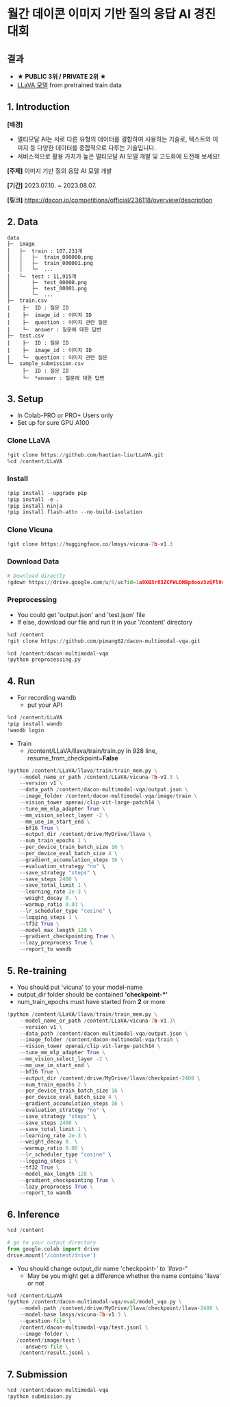 # 월간 데이콘 이미지 기반 질의 응답 AI 경진대회
## 결과
* **★ PUBLIC 3위 / PRIVATE 2위 ★** 
* [LLaVA 모델](https://github.com/haotian-liu/LLaVA) from pretrained train data 

## 1. Introduction
**[배경]**
* 멀티모달 AI는 서로 다른 유형의 데이터를 결합하여 사용하는 기술로, 텍스트와 이미지 등 다양한 데이터를 종합적으로 다루는 기술입니다.
* 서비스적으로 활용 가치가 높은 멀티모달 AI 모델 개발 및 고도화에 도전해 보세요!

**[주제]** 이미지 기반 질의 응답 AI 모델 개발

**[기간]** 2023.07.10. ~ 2023.08.07.

**[링크]** https://dacon.io/competitions/official/236118/overview/description

## 2. Data
```
data
├─  image
│   ├─  train : 107,231개
│   │   ├─  train_000000.png
│   │   ├─  train_000001.png
│   │   └─  ...
│   └─  test : 11,915개
│       ├─  test_00000.png
│       ├─  test_00001.png
│       └─  ...
├─  train.csv
|    ├─  ID : 질문 ID
|    ├─  image_id : 이미지 ID
|    ├─  question : 이미지 관련 질문
|    └─  answer : 질문에 대한 답변
├─  test.csv
|    ├─  ID : 질문 ID
|    ├─  image_id : 이미지 ID
|    └─  question : 이미지 관련 질문
└─  sample_submission.csv
     ├─  ID : 질문 ID
     └─  *answer : 질문에 대한 답변
```

## 3. Setup
* In Colab-PRO or PRO+ Users only
* Set up for sure GPU A100

### Clone LLaVA
```python
!git clone https://github.com/haotian-liu/LLaVA.git
%cd /content/LLaVA
```

### Install
```python
!pip install --upgrade pip
!pip install -e .
!pip install ninja
!pip install flash-attn --no-build-isolation
```

### Clone Vicuna
```python
!git clone https://huggingface.co/lmsys/vicuna-7b-v1.3
```

### Download Data
```python
# Download directly
!gdown https://drive.google.com/u/0/uc?id=1a9XB3r83ZCFWLOHBp8ooz3zQFl9rEIei&export=download
```

### Preprocessing
* You could get 'output.json' and 'test.json' file
* If else, download our file and run it in your '/content' directory
```python
%cd /content
!git clone https://github.com/pimang62/dacon-multimodal-vqa.git

%cd /content/dacon-multimodal-vqa
!python preprocessing.py
```

## 4. Run
* For recording wandb
  * put your API
```python
%cd /content/LLaVA
!pip install wandb
!wandb login
```

* Train
  * /content/LLaVA/llava/train/train.py in 928 line, resume_from_checkpoint=**False**
```python
!python /content/LLaVA/llava/train/train_mem.py \
    --model_name_or_path /content/LLaVA/vicuna-7b-v1.3 \
    --version v1 \
    --data_path /content/dacon-multimodal-vqa/output.json \
    --image_folder /content/dacon-multimodal-vqa/image/train \
    --vision_tower openai/clip-vit-large-patch14 \
    --tune_mm_mlp_adapter True \
    --mm_vision_select_layer -2 \
    --mm_use_im_start_end \
    --bf16 True \
    --output_dir /content/drive/MyDrive/llava \
    --num_train_epochs 1 \
    --per_device_train_batch_size 16 \
    --per_device_eval_batch_size 4 \
    --gradient_accumulation_steps 16 \
    --evaluation_strategy "no" \
    --save_strategy "steps" \
    --save_steps 2400 \
    --save_total_limit 1 \
    --learning_rate 2e-3 \
    --weight_decay 0. \
    --warmup_ratio 0.03 \
    --lr_scheduler_type "cosine" \
    --logging_steps 1 \
    --tf32 True \
    --model_max_length 128 \
    --gradient_checkpointing True \
    --lazy_preprocess True \
    --report_to wandb
```

## 5. Re-training
* You should put 'vicuna' to your model-name
* output_dir folder should be contained **'checkpoint-*'**
* num_train_epochs must have started from **2** or more

```python
!python /content/LLaVA/llava/train/train_mem.py \
    --model_name_or_path /content/LLaVA/vicuna-7b-v1.3\
    --version v1 \
    --data_path /content/dacon-multimodal-vqa/output.json \
    --image_folder /content/dacon-multimodal-vqa/train \
    --vision_tower openai/clip-vit-large-patch14 \
    --tune_mm_mlp_adapter True \
    --mm_vision_select_layer -2 \
    --mm_use_im_start_end \
    --bf16 True \
    --output_dir /content/drive/MyDrive/llava/checkpoint-2400 \
    --num_train_epochs 2 \
    --per_device_train_batch_size 16 \
    --per_device_eval_batch_size 4 \
    --gradient_accumulation_steps 16 \
    --evaluation_strategy "no" \
    --save_strategy "steps" \
    --save_steps 2400 \
    --save_total_limit 1 \
    --learning_rate 2e-3 \
    --weight_decay 0. \
    --warmup_ratio 0.00 \
    --lr_scheduler_type "cosine" \
    --logging_steps 1 \
    --tf32 True \
    --model_max_length 128 \
    --gradient_checkpointing True \
    --lazy_preprocess True \
    --report_to wandb
```
  
## 6. Inference

```python
%cd /content

# go to your output directory
from google.colab import drive
drive.mount('/content/drive')
```

* You should change output_dir name 'checkpoint-*' to 'llava-*"
  * May be you might get a difference whether the name contains 'llava' or not

```python
%cd /content/LLaVA
!python /content/dacon-multimodal-vqa/eval/model_vqa.py \
    --model-path /content/drive/MyDrive/llava/checkpoint/llava-2400 \
    --model-base lmsys/vicuna-7b-v1.3 \
    --question-file \
    /content/dacon-multimodal-vqa/test.jsonl \
    --image-folder \
   /content/image/test \
    --answers-file \
    /content/result.jsonl \
```

## 7. Submission
```python
%cd /content/dacon-multimodal-vqa
!python submission.py
```
